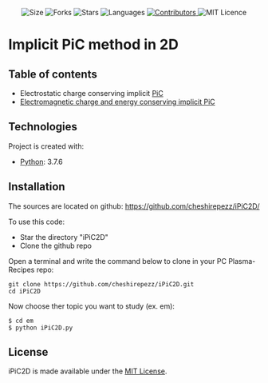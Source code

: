 <!-- Meta-Badges -->
</p>

<p align="center">
    <img alt="Size" src="https://img.shields.io/github/repo-size/cheshirepezz/iPiC2D">
  </a>
  <img alt="Forks" src="https://img.shields.io/github/forks/cheshirepezz/iPiC2D">
  </a>
  <img alt="Stars" src="https://img.shields.io/github/stars/cheshirepezz/iPiC2D">
  </a>
  <img alt="Languages" src="https://img.shields.io/github/languages/count/cheshirepezz/iPiC2D">
  </a>
  <a href="https://github.com/cheshirepezz/iPiC2D/graphs/contributors">
    <img alt="Contributors" src="https://img.shields.io/github/contributors/cheshirepezz/iPiC2D">
  </a>
  <img alt="MIT Licence" src="https://img.shields.io/github/license/cheshirepezz/iPiC2D">
  </a>
  
</p>

# Implicit PiC method in 2D

## Table of contents

* Electrostatic charge conserving implicit [PiC](https://github.com/cheshirepezz/iPiC2D/tree/master/es)
* [Electromagnetic charge and energy conserving implicit PiC](https://github.com/cheshirepezz/iPiC2D/tree/master/em)

## Technologies
Project is created with:
* [Python](https://www.python.org/): 3.7.6
	
## Installation

The sources are located on github: https://github.com/cheshirepezz/iPiC2D/

To use this code:
* Star the directory "iPiC2D" 
* Clone the github repo

Open a terminal and write the command below to clone in your PC Plasma-Recipes repo:

```
git clone https://github.com/cheshirepezz/iPiC2D.git
cd iPiC2D
```
Now choose ther topic you want to study (ex. em):

```
$ cd em
$ python iPiC2D.py
```
## License

iPiC2D is made available under the [MIT License](https://github.com/cheshirepezz/iPiC2D/blob/master/LICENSE).

